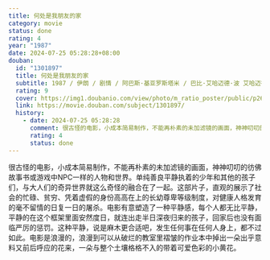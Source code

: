 ```yaml
---
title: 何处是我朋友的家
category: movie
status: done
rating: 4
year: "1987"
date: 2024-07-25 05:28:28+08:00
douban:
  id: "1301897"
  title: 何处是我朋友的家
  subtitle: 1987 / 伊朗 / 剧情 / 阿巴斯·基亚罗斯塔米 / 巴比·艾哈迈德·波 艾哈迈德·艾哈迈德·波
  rating: 9
  cover: https://img1.doubanio.com/view/photo/m_ratio_poster/public/p2637230609.jpg
  link: https://movie.douban.com/subject/1301897/
  history:
    - date: 2024-07-25 05:28:28
      comment: 很古怪的电影，小成本简易制作，不能再朴素的未加滤镜的画面，神神叨叨的彷佛故事书或游戏中NPC一样的人物和世界。单纯善良平静执着的少年和其他的孩子们，与大人们的奇异世界就这么奇怪的融合在了一起。这部片子，直观的展示了社会的忙碌、贫穷、凭着虚假的身份高高在上的长幼尊卑等级制度，对健康人格发育的毫不留情的日复一日的屠杀。电影有意塑造了一种平静感，每个人都无比平静，平静的在这个框架里面安然度日，就连出走半日深夜归来的孩子，回家后也没有面临严厉的惩罚。这种平静，说是麻木更合适吧，发生任何事在任何人身上，都不过如此。电影是浪漫的，浪漫到可以从破烂的教室里褶皱的作业本中掉出一朵花来，一朵与整个土壤格格不入的带着可爱色彩的小黄花。
      rating: 4
      status: done
---
```


很古怪的电影，小成本简易制作，不能再朴素的未加滤镜的画面，神神叨叨的彷佛故事书或游戏中NPC一样的人物和世界。单纯善良平静执着的少年和其他的孩子们，与大人们的奇异世界就这么奇怪的融合在了一起。这部片子，直观的展示了社会的忙碌、贫穷、凭着虚假的身份高高在上的长幼尊卑等级制度，对健康人格发育的毫不留情的日复一日的屠杀。电影有意塑造了一种平静感，每个人都无比平静，平静的在这个框架里面安然度日，就连出走半日深夜归来的孩子，回家后也没有面临严厉的惩罚。这种平静，说是麻木更合适吧，发生任何事在任何人身上，都不过如此。电影是浪漫的，浪漫到可以从破烂的教室里褶皱的作业本中掉出一朵出乎意料又前后呼应的花来，一朵与整个土壤格格不入的带着可爱色彩的小黄花。
